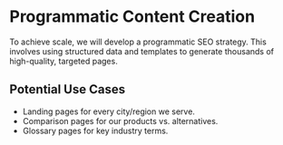 # Programmatic Content Creation

To achieve scale, we will develop a programmatic SEO strategy. This involves using structured data and templates to generate thousands of high-quality, targeted pages.

## Potential Use Cases

* Landing pages for every city/region we serve.
* Comparison pages for our products vs. alternatives.
* Glossary pages for key industry terms.
